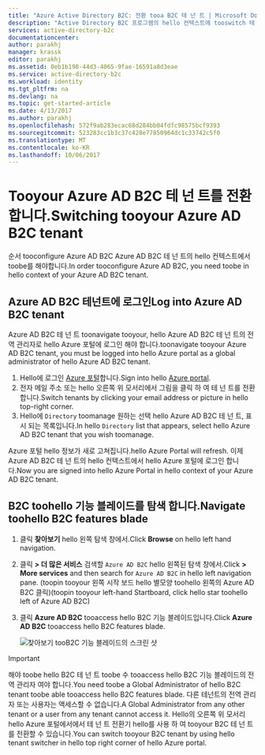 ```yaml
---
title: "Azure Active Directory B2C: 전환 tooa B2C 테 넌 트 | Microsoft Docs"
description: "Active Directory B2C 프로그램의 hello 컨텍스트에 tooswitch 테 넌 트"
services: active-directory-b2c
documentationcenter: 
author: parakhj
manager: krassk
editor: parakhj
ms.assetid: 0eb1b198-44d3-4065-9fae-16591a8d3eae
ms.service: active-directory-b2c
ms.workload: identity
ms.tgt_pltfrm: na
ms.devlang: na
ms.topic: get-started-article
ms.date: 4/13/2017
ms.author: parakhj
ms.openlocfilehash: 572f9ab283ecac68d284bb04fdfc98575bcf9393
ms.sourcegitcommit: 523283cc1b3c37c428e77850964dc1c33742c5f0
ms.translationtype: MT
ms.contentlocale: ko-KR
ms.lasthandoff: 10/06/2017
---
```

# <a name="switching-tooyour-azure-ad-b2c-tenant"></a><span data-ttu-id="27cbf-103">Tooyour Azure AD B2C 테 넌 트를 전환합니다.</span><span class="sxs-lookup"><span data-stu-id="27cbf-103">Switching tooyour Azure AD B2C tenant</span></span>

<span data-ttu-id="27cbf-104">순서 tooconfigure Azure AD B2C Azure AD B2C 테 넌 트의 hello 컨텍스트에서 toobe를 해야합니다.</span><span class="sxs-lookup"><span data-stu-id="27cbf-104">In order tooconfigure Azure AD B2C, you need toobe in hello context of your Azure AD B2C tenant.</span></span>

## <a name="log-into-azure-ad-b2c-tenant"></a><span data-ttu-id="27cbf-105">Azure AD B2C 테넌트에 로그인</span><span class="sxs-lookup"><span data-stu-id="27cbf-105">Log into Azure AD B2C tenant</span></span>

<span data-ttu-id="27cbf-106">Azure AD B2C 테 넌 트 toonavigate tooyour, hello Azure AD B2C 테 넌 트의 전역 관리자로 hello Azure 포털에 로그인 해야 합니다.</span><span class="sxs-lookup"><span data-stu-id="27cbf-106">toonavigate tooyour Azure AD B2C tenant, you must be logged into hello Azure portal as a global administrator of hello Azure AD B2C tenant.</span></span>

1. <span data-ttu-id="27cbf-107">Hello에 로그인 [Azure 포털](http://portal.azure.com)합니다.</span><span class="sxs-lookup"><span data-stu-id="27cbf-107">Sign into hello [Azure portal](http://portal.azure.com).</span></span>
1. <span data-ttu-id="27cbf-108">전자 메일 주소 또는 hello 오른쪽 위 모서리에서 그림을 클릭 하 여 테 넌 트를 전환 합니다.</span><span class="sxs-lookup"><span data-stu-id="27cbf-108">Switch tenants by clicking your email address or picture in hello top-right corner.</span></span>
1. <span data-ttu-id="27cbf-109">Hello에 `Directory` toomanage 원하는 선택 hello Azure AD B2C 테 넌 트, 표시 되는 목록입니다.</span><span class="sxs-lookup"><span data-stu-id="27cbf-109">In hello `Directory` list that appears, select hello Azure AD B2C tenant that you wish toomanage.</span></span>

<span data-ttu-id="27cbf-110">Azure 포털 hello 정보가 새로 고쳐집니다.</span><span class="sxs-lookup"><span data-stu-id="27cbf-110">hello Azure Portal will refresh.</span></span>  <span data-ttu-id="27cbf-111">이제 Azure AD B2C 테 넌 트의 hello 컨텍스트에서 hello Azure 포털에 로그인 합니다.</span><span class="sxs-lookup"><span data-stu-id="27cbf-111">Now you are signed into hello Azure Portal in hello context of your Azure AD B2C tenant.</span></span>

## <a name="navigate-toohello-b2c-features-blade"></a><span data-ttu-id="27cbf-112">B2C toohello 기능 블레이드를 탐색 합니다.</span><span class="sxs-lookup"><span data-stu-id="27cbf-112">Navigate toohello B2C features blade</span></span>

1. <span data-ttu-id="27cbf-113">클릭 **찾아보기** hello 왼쪽 탐색 창에서.</span><span class="sxs-lookup"><span data-stu-id="27cbf-113">Click **Browse** on hello left hand navigation.</span></span>
1. <span data-ttu-id="27cbf-114">클릭 **> 더 많은 서비스** 검색할 `Azure AD B2C` hello 왼쪽된 탐색 창에서.</span><span class="sxs-lookup"><span data-stu-id="27cbf-114">Click **> More services** and then search for `Azure AD B2C` in hello left navigation pane.</span></span>  <span data-ttu-id="27cbf-115">(toopin tooyour 왼쪽 시작 보드 hello 별모양 toohello 왼쪽의 Azure AD B2C 클릭)</span><span class="sxs-lookup"><span data-stu-id="27cbf-115">(toopin tooyour left-hand Startboard, click hello star toohello left of Azure AD B2C)</span></span>
1. <span data-ttu-id="27cbf-116">클릭 **Azure AD B2C** tooaccess hello B2C 기능 블레이드입니다.</span><span class="sxs-lookup"><span data-stu-id="27cbf-116">Click **Azure AD B2C** tooaccess hello B2C features blade.</span></span>
   
    ![찾아보기 tooB2C 기능 블레이드의 스크린 샷](./media/active-directory-b2c-get-started/b2c-browse.png)

> [!IMPORTANT]
> <span data-ttu-id="27cbf-118">해야 toobe hello B2C 테 넌 트 toobe 수 tooaccess hello B2C 기능 블레이드의 전역 관리자 여야 합니다.</span><span class="sxs-lookup"><span data-stu-id="27cbf-118">You need toobe a Global Administrator of hello B2C tenant toobe able tooaccess hello B2C features blade.</span></span> <span data-ttu-id="27cbf-119">다른 테넌트의 전역 관리자 또는 사용자는 액세스할 수 없습니다.</span><span class="sxs-lookup"><span data-stu-id="27cbf-119">A Global Administrator from any other tenant or a user from any tenant cannot access it.</span></span>  <span data-ttu-id="27cbf-120">Hello의 오른쪽 위 모서리 hello Azure 포털에서에서 테 넌 트 전환기 hello를 사용 하 여 tooyour B2C 테 넌 트를 전환할 수 있습니다.</span><span class="sxs-lookup"><span data-stu-id="27cbf-120">You can switch tooyour B2C tenant by using hello tenant switcher in hello top right corner of hello Azure portal.</span></span>
